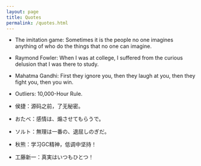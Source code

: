```yaml
---
layout: page
title: Quotes
permalink: /quotes.html
---
```


* The imitation game: Sometimes it is the people no one imagines anything of who do the things that no one can imagine.

* Raymond Fowler: When I was at college, I suffered from the curious delusion that I was there to study.

* Mahatma Gandhi: First they ignore you, then they laugh at you, then they fight you, then you win.

* Outliers: 10,000-Hour Rule.

* 侯捷：源码之前，了无秘密。

* おたべ：感情は、煽させてもらうで。

* ソルト：無理は一番の、退屈しのぎだ。

* 秋熊：学习GC精神，低调中坚持！

* 工藤新一：真実はいつもひとつ！

